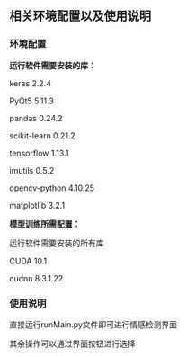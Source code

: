 ## 相关环境配置以及使用说明

### 环境配置

**运行软件需要安装的库：**

keras 2.2.4

PyQt5 5.11.3

pandas 0.24.2

scikit-learn 0.21.2

tensorflow 1.13.1

imutils 0.5.2

opencv-python 4.10.25

matplotlib 3.2.1 

**模型训练所需配置：**

运行软件需要安装的所有库

CUDA 10.1

cudnn 8.3.1.22

### 使用说明

直接运行runMain.py文件即可进行情感检测界面

其余操作可以通过界面按钮进行选择